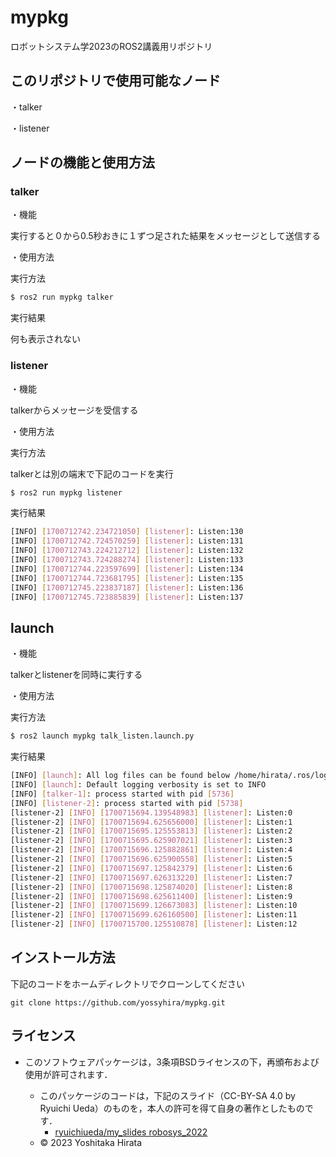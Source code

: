 # mypkg
ロボットシステム学2023のROS2講義用リポジトリ

## このリポジトリで使用可能なノード
・talker

・listener

## ノードの機能と使用方法
### talker
・機能

 実行すると０から0.5秒おきに１ずつ足された結果をメッセージとして送信する

・使用方法

実行方法

```bash
$ ros2 run mypkg talker
```

実行結果

何も表示されない

### listener
・機能

talkerからメッセージを受信する

・使用方法

実行方法

talkerとは別の端末で下記のコードを実行

```bash
$ ros2 run mypkg listener
```

実行結果

```bash
[INFO] [1700712742.234721050] [listener]: Listen:130
[INFO] [1700712742.724570259] [listener]: Listen:131
[INFO] [1700712743.224212712] [listener]: Listen:132
[INFO] [1700712743.724288274] [listener]: Listen:133
[INFO] [1700712744.223597699] [listener]: Listen:134
[INFO] [1700712744.723681795] [listener]: Listen:135
[INFO] [1700712745.223837187] [listener]: Listen:136
[INFO] [1700712745.723885839] [listener]: Listen:137
```

## launch

・機能

talkerとlistenerを同時に実行する

・使用方法

実行方法

```bash
$ ros2 launch mypkg talk_listen.launch.py
```

実行結果

```bash
[INFO] [launch]: All log files can be found below /home/hirata/.ros/log/2023-11-23-14-01-33-241579-yoshi-5735
[INFO] [launch]: Default logging verbosity is set to INFO
[INFO] [talker-1]: process started with pid [5736]
[INFO] [listener-2]: process started with pid [5738]
[listener-2] [INFO] [1700715694.139548983] [listener]: Listen:0
[listener-2] [INFO] [1700715694.625656000] [listener]: Listen:1
[listener-2] [INFO] [1700715695.125553813] [listener]: Listen:2
[listener-2] [INFO] [1700715695.625907021] [listener]: Listen:3
[listener-2] [INFO] [1700715696.125882861] [listener]: Listen:4
[listener-2] [INFO] [1700715696.625900558] [listener]: Listen:5
[listener-2] [INFO] [1700715697.125842379] [listener]: Listen:6
[listener-2] [INFO] [1700715697.626313220] [listener]: Listen:7
[listener-2] [INFO] [1700715698.125874020] [listener]: Listen:8
[listener-2] [INFO] [1700715698.625611400] [listener]: Listen:9
[listener-2] [INFO] [1700715699.126673083] [listener]: Listen:10
[listener-2] [INFO] [1700715699.626160500] [listener]: Listen:11
[listener-2] [INFO] [1700715700.125510878] [listener]: Listen:12
```

## インストール方法
下記のコードをホームディレクトリでクローンしてください
```
git clone https://github.com/yossyhira/mypkg.git
```

## ライセンス
* このソフトウェアパッケージは，3条項BSDライセンスの下，再頒布および使用が許可されます．
  
  * このパッケージのコードは，下記のスライド（CC-BY-SA 4.0 by Ryuichi Ueda）のものを，本人の許可を得て自身の著作としたものです．
      * [ryuichiueda/my_slides robosys_2022](https://github.com/ryuichiueda/my_slides/tree/master/robosys_2022)
  * © 2023 Yoshitaka Hirata
